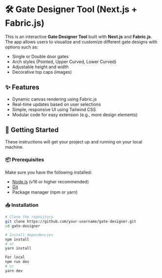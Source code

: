 # 🛠️ Gate Designer Tool (Next.js + Fabric.js)

This is an interactive **Gate Designer Tool** built with **Next.js** and **Fabric.js**. The app allows users to visualize and customize different gate designs with options such as:

- Single or Double door gates
- Arch styles (Pointed, Upper Curved, Lower Curved)
- Adjustable height and width
- Decorative top caps (images)

## ✨ Features

- Dynamic canvas rendering using Fabric.js
- Real-time updates based on user selections
- Simple, responsive UI using Tailwind CSS
- Modular code for easy extension (e.g., more design elements)

## 🚀 Getting Started

These instructions will get your project up and running on your local machine.

### 📦 Prerequisites

Make sure you have the following installed:

- [Node.js](https://nodejs.org/en/) (v16 or higher recommended)
- [Git](https://git-scm.com/)
- Package manager (npm or yarn)

### 📥 Installation

```bash
# Clone the repository
git clone https://github.com/your-username/gate-designer.git
cd gate-designer

# Install dependencies
npm install
# or
yarn install

For local
npm run dev
# or
yarn dev
